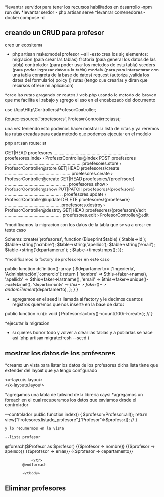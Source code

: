 *levantar servidor para tener los recursos habilitados en desarrollo -npm run dev
*levantar serdor - php artisan serve
\*levanrar contenedores - docker compose -d

## creando un CRUD para profesor

creo un ecositema

-   php artisan make:model profesor --all
    -esto crea los sig elementos:
    migracion (para crear las tablas)
    factoria (para generar los datos de las tabla)
    controlador (para poder usar los metodos de esta tabla)
    seeders (para poder ingresar datos a la tabla)
    modelo (para para interacturar con una tabla congreta de la base de datos)
    request (autoriza ,valida los datos del formulario)
    policy ()
    rutas (tengo que crearlas y diran que recursos ofrece mi aplicaicon)

\*creo las rutas gregando en routes / web.php usando le metodo de laraven que me facilita el trabajo y agrego el uso en el
encabezado del documento

use \App\Http\Controllers\ProfesorController;

Route::resource("proefesores",ProfesorController::class);

una vez teniendo esto podemos hacer mostrar la lista de rutas y ya veremos las rutas creadas para cada metodo que podemos ejecutar en el modelo

php artisan route:list

GET|HEAD proefesores .............................................................. proefesores.index › ProfesorController@index
POST proefesores .............................................................. proefesores.store › ProfesorController@store
GET|HEAD proefesores/create ..................................................... proefesores.create › ProfesorController@create
GET|HEAD proefesores/{proefesore} ................................................... proefesores.show › ProfesorController@show
PUT|PATCH proefesores/{proefesore} ............................................... proefesores.update › ProfesorController@update
DELETE proefesores/{proefesore} ............................................. proefesores.destroy › ProfesorController@destroy
GET|HEAD proefesores/{proefesore}/edit .............................................. proefesores.edit › ProfesorController@edit

\*modificamos la migracion con los datos de la tabla que se va a crear en teste caso

Schema::create('profesores', function (Blueprint $table) {
$table->id();
$table->string('nombre');
$table->string('apellido');
$table->string('email');
$table->string('departamento');
; $table->timestamps();
});

\*modificamos la factory de profesores en este caso

public function definition(): array
{
$departamento= ['Ingeniería', 'Administración','comercio'];
        return [
           'nombre' => $this->faker->name(),
           'apellido' => $this->faker->lastname(),
           'email' => $this->faker->unique()->safeEmail(),
           'departamento' => $this->faker()->andomElement($departamento),
];
}
}

-   agregamos en el seed la llamada al factory y le decimos cuantos registros queremos que nos inserte en la base de datos

public function run(): void
{
Profesor::factory()->count(100)->create();
//
}

\*ejecutar la migracion

-   si quieres borror todo y volver a crear las tablas y a poblarlas se hace asi (php artisan migrate:fresh --seed )

## mostrar los datos de los profesores

\*creamo un vista para listar los datos de los profesores dicha lista tiene que extender del layout que ya tengo configurado

<x-layouts.layout>  
</x-layouts.layout>

*agregamos una tabla de tailwind de la libreria daysi
*agregamos un foreach en el cual recuperamos los datos que enviamos desde el controlador

--controlador
public function index()
{
$profesor=Profesor::all();
        return view("Profesores.listado_profesore",["Profesor"=>$profesor]);
//
}

    y lo recumermos en la vista

    --lista profesor

 <tbody>
            @foreach($Profesor as $profesor)
                <tr>
                    <td>{{$profesor -> nombre}}</td>
                    <td>{{$profesor -> apellido}}</td>
                   <td>{{$profesor -> email}}</td>
                    <td>{{$profesor -> departamento}}</td>
                   
                </tr>
            @endforeach

            </tbody>

## Eliminar profesores 